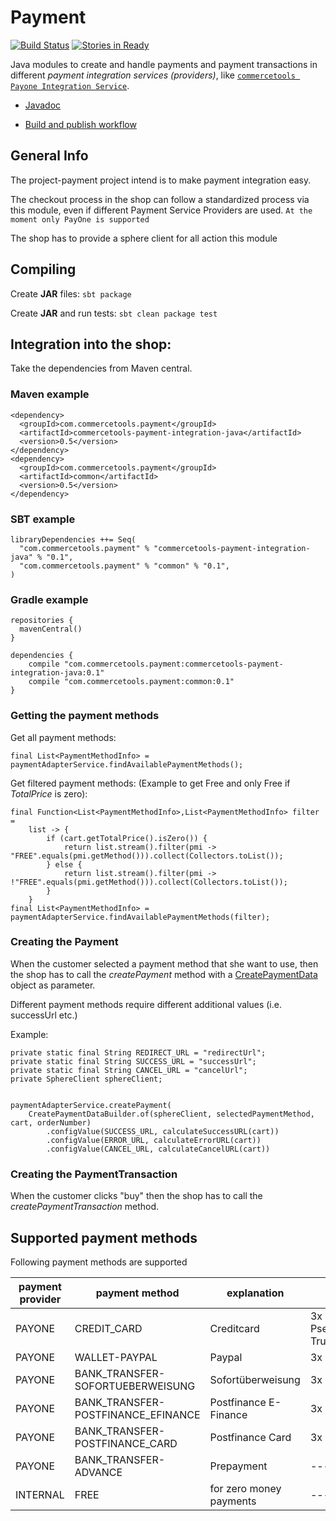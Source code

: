 Payment
==================

[![Build Status](https://travis-ci.com/commercetools/project-payment.svg?token=xBfuKwz4mtssFw4UENNy&branch=master)](https://travis-ci.com/commercetools/project-payment) 
[![Stories in Ready](https://badge.waffle.io/commercetools/project-payment.png?label=ready&title=Ready)](https://waffle.io/commercetools/project-payment)

Java modules to create and handle payments and payment transactions in different _payment integration services (providers)_, 
like [`commercetools Payone Integration Service`](https://github.com/commercetools/commercetools-payone-integration). 

* [Javadoc](https://commercetools.github.io/project-payment/javadoc/index.html)

* [Build and publish workflow](BUILD.md)

## General Info
The project-payment project intend is to make payment integration easy.

The checkout process in the shop can follow a standardized process via this module, even if different Payment Service Providers are used.
`At the moment only PayOne is supported`

The shop has to provide a sphere client for all action this module

## Compiling
Create **JAR** files:
`sbt package`

Create **JAR** and run tests:
`sbt clean package test`

## Integration into the shop:
Take the dependencies from Maven central.

### Maven example

```
<dependency>
  <groupId>com.commercetools.payment</groupId>
  <artifactId>commercetools-payment-integration-java</artifactId>
  <version>0.5</version>
</dependency>
<dependency>
  <groupId>com.commercetools.payment</groupId>
  <artifactId>common</artifactId>
  <version>0.5</version>
</dependency>
```

### SBT example

```
libraryDependencies ++= Seq(
  "com.commercetools.payment" % "commercetools-payment-integration-java" % "0.1",
  "com.commercetools.payment" % "common" % "0.1",
)
```

### Gradle example

```
repositories {
  mavenCentral()
}

dependencies {
    compile "com.commercetools.payment:commercetools-payment-integration-java:0.1"
    compile "com.commercetools.payment:common:0.1"
}
```

### Getting the payment methods 
Get all payment methods:

    final List<PaymentMethodInfo> = paymentAdapterService.findAvailablePaymentMethods();
Get filtered payment methods: (Example to get Free and only Free if *TotalPrice* is zero):

    final Function<List<PaymentMethodInfo>,List<PaymentMethodInfo> filter =
        list -> {
            if (cart.getTotalPrice().isZero()) {
                return list.stream().filter(pmi -> "FREE".equals(pmi.getMethod())).collect(Collectors.toList());
            } else {
                return list.stream().filter(pmi -> !"FREE".equals(pmi.getMethod())).collect(Collectors.toList());
            }
        }
    final List<PaymentMethodInfo> = paymentAdapterService.findAvailablePaymentMethods(filter);

### Creating the Payment 
When the customer selected a payment method that she want to use, then the shop has to call the *createPayment* method with a 
[CreatePaymentData](https://commercetools.github.io/project-payment/javadoc/com/commercetools/payment/model/CreatePaymentData.html) object as parameter.

Different payment methods require different additional values (i.e. successUrl etc.)

Example:

    private static final String REDIRECT_URL = "redirectUrl";
    private static final String SUCCESS_URL = "successUrl";
    private static final String CANCEL_URL = "cancelUrl";
    private SphereClient sphereClient;
    
    
    paymentAdapterService.createPayment(
        CreatePaymentDataBuilder.of(sphereClient, selectedPaymentMethod, cart, orderNumber)
            .configValue(SUCCESS_URL, calculateSuccessURL(cart))
            .configValue(ERROR_URL, calculateErrorURL(cart))
            .configValue(CANCEL_URL, calculateCancelURL(cart))


### Creating the PaymentTransaction
When the customer clicks "buy" then the shop has to call the *createPaymentTransaction* method.


## Supported payment methods
Following payment methods are supported

| payment provider | payment method                     | explanation             | required parameters                    |
|------------------|------------------------------------|-------------------------|----------------------------------------|
| PAYONE           | CREDIT_CARD                        | Creditcard              | 3x URLs PseudoPan & TrunctatedcardPan  |
| PAYONE           | WALLET-PAYPAL                      | Paypal                  | 3x URLs                                |
| PAYONE           | BANK_TRANSFER-SOFORTUEBERWEISUNG   | Sofortüberweisung       | 3x URLs                                |
| PAYONE           | BANK_TRANSFER-POSTFINANCE_EFINANCE | Postfinance E-Finance   | 3x URLs                                |
| PAYONE           | BANK_TRANSFER-POSTFINANCE_CARD     | Postfinance Card        | 3x URLs                                |
| PAYONE           | BANK_TRANSFER-ADVANCE              | Prepayment              | -------                                |
| INTERNAL         | FREE                               | for zero money payments | -------                                |

